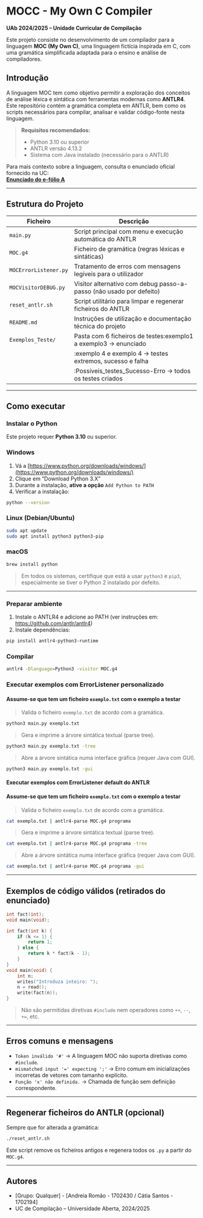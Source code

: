 # MOCC - My Own C Compiler
**UAb 2024/2025 – Unidade Curricular de Compilação**

Este projeto consiste no desenvolvimento de um compilador para a linguagem **MOC (My Own C)**, uma linguagem fictícia inspirada em C, com uma gramática simplificada adaptada para o ensino e análise de compiladores.

## Introdução

A linguagem MOC tem como objetivo permitir a exploração dos conceitos de análise léxica e sintática com ferramentas modernas como **ANTLR4**. Este repositório contém a gramática completa em ANTLR, bem como os scripts necessários para compilar, analisar e validar código-fonte nesta linguagem.

> **Requisitos recomendados:**  
> - Python 3.10 ou superior  
> - ANTLR versão 4.13.2  
> - Sistema com Java instalado (necessário para o ANTLR)

Para mais contexto sobre a linguagem, consulta o enunciado oficial fornecido na UC:  
**[Enunciado do e-fólio A](https://elearning.uab.pt/pluginfile.php/3918150/mod_assign/introattachment/0/MOCC.pdf?forcedownload=1)**

---

## Estrutura do Projeto

| Ficheiro              | Descrição                                                           |
|-----------------------|---------------------------------------------------------------------|
| `main.py`             | Script principal com menu e execução automática do ANTLR            |
| `MOC.g4`              | Ficheiro de gramática (regras léxicas e sintáticas)                 |
| `MOCErrorListener.py` | Tratamento de erros com mensagens legíveis para o utilizador        |
| `MOCVisitorDEBUG.py`  | Visitor alternativo com debug passo-a-passo (não usado por defeito) |
| `reset_antlr.sh`      | Script utilitário para limpar e regenerar ficheiros do ANTLR        |
| `README.md`           | Instruções de utilização e documentação técnica do projeto          |
| `Exemplos_Teste/`     | Pasta com 6 ficheiros de testes:exemplo1 a exemplo3 -> enunciado    |
|                       | :exemplo 4 e exemplo 4 -> testes extremos, sucesso e falha          |
|                       | :Possiveis_testes_Sucesso-Erro -> todos os testes criados           |

---

## Como executar

### Instalar o Python

Este projeto requer **Python 3.10** ou superior.

### Windows

1. Vá a [https://www.python.org/downloads/windows/](https://www.python.org/downloads/windows/)
2. Clique em “Download Python 3.X”
3. Durante a instalação, **ative a opção** `Add Python to PATH`
4. Verificar a instalação:

```bash
python --version
```

### Linux (Debian/Ubuntu)

```bash
sudo apt update
sudo apt install python3 python3-pip
```

### macOS

```bash
brew install python
```

> Em todos os sistemas, certifique que está a usar `python3` e `pip3`, especialmente se tiver o Python 2 instalado por defeito.

---

### Preparar ambiente

1. Instale o ANTLR4 e adicione ao PATH (ver instruções em: https://github.com/antlr/antlr4)
2. Instale dependências:
```bash
pip install antlr4-python3-runtime
```
### Compilar
```bash
antlr4 -Dlanguage=Python3 -visitor MOC.g4
```

### Executar exemplos com ErrorListener personalizado 
#### Assume-se que tem um ficheiro `exemplo.txt` com o exemplo a testar
> Valida o ficheiro `exemplo.txt` de acordo com a gramática.
```bash
python3 main.py exemplo.txt
```
> Gera e imprime a árvore sintática textual (parse tree).

```bash
python3 main.py exemplo.txt -tree
```
> Abre a árvore sintática numa interface gráfica (requer Java com GUI).

```bash
python3 main.py exemplo.txt -gui
```
#### Executar exemplos com ErrorListener default do ANTLR
#### Assume-se que tem um ficheiro `exemplo.txt` com o exemplo a testar

> Valida o ficheiro `exemplo.txt` de acordo com a gramática.
```bash
cat exemplo.txt | antlr4-parse MOC.g4 programa
```
> Gera e imprime a árvore sintática textual (parse tree).

```bash
cat exemplo.txt | antlr4-parse MOC.g4 programa -tree
```
> Abre a árvore sintática numa interface gráfica (requer Java com GUI).

```bash
cat exemplo.txt | antlr4-parse MOC.g4 programa -gui
```

---

## Exemplos de código válidos (retirados do enunciado)

```c
int fact(int);
void main(void);

int fact(int k) {
    if (k <= 1) {
        return 1;
    } else {
        return k * fact(k - 1);
    }
}
void main(void) {
    int n;
    writes("Introduza inteiro: ");
    n = read();
    write(fact(n));
}
```

> Não são permitidas diretivas `#include` nem operadores como `++`, `--`, `+=`, etc.

---

## Erros comuns e mensagens

- `Token inválido '#'` → A linguagem MOC não suporta diretivas como `#include`.
- `mismatched input '=' expecting ';'` → Erro comum em inicializações incorretas de vetores com tamanho explícito.
- `Função 'x' não definida.` → Chamada de função sem definição correspondente.

---

## Regenerar ficheiros do ANTLR (opcional)

Sempre que for alterada a gramática:

```bash
./reset_antlr.sh
```

Este script remove os ficheiros antigos e regenera todos os `.py` a partir do `MOC.g4`.

---

## Autores

- [Grupo: Qualquer] - [Andreia Romão - 1702430 / Cátia Santos - 1702194]
- UC de Compilação – Universidade Aberta, 2024/2025
